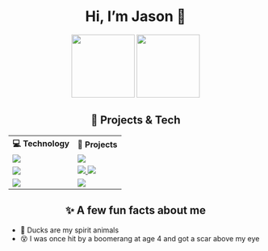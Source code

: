 <h1 align="center">Hi, I’m Jason 👋</h1>

<p align="center">
  <img height="125" src="https://github-readme-stats.vercel.app/api?username=jasonhaak&show_icons=true&count_private=true&theme=tokyonight&hide_border=true&hide=issues,contribs&bg_color=00000000" />
  <img height="125" src="https://github-readme-stats.vercel.app/api/top-langs/?username=jasonhaak&layout=compact&hide_border=true&theme=tokyonight&bg_color=00000000&langs_count=6&hide=jupyter%20notebook,tex,css" />
</p>

<h2 align="center">🚀 Projects & Tech</h2>

<div align="center">
    <table width="100%">
      <tr>
        <th align="left">💻 Technology</th>
        <th align="left">🚀 Projects</th>
      </tr>
      <tr>
        <td>
          <a href="https://workers.cloudflare.com/">
            <img src="https://img.shields.io/badge/Cloudflare%20Workers-F38020?logo=cloudflare&logoColor=white">
          </a>
        </td>
        <td>
          <a href="https://github.com/jasonhaak/cloudflare-redirect-worker">
            <img src="https://img.shields.io/badge/cloudflare--redirect--worker-000000?logo=github&logoColor=white&labelColor=000000">
          </a>
        </td>
      </tr>
      <tr>
        <td>
          <a href="https://apps.ankiweb.net/">
            <img src="https://img.shields.io/badge/Flashcards-0A96E6?logo=bookstack&logoColor=white">
          </a>
        </td>
        <td>
          <a href="https://github.com/jasonhaak/is-uni-muenster-flashcards">
            <img src="https://img.shields.io/badge/is--uni--muenster--flashcards-000000?logo=github&logoColor=white&labelColor=000000">
          </a>
          <a href="https://github.com/jasonhaak/wi-uni-muenster-flashcards">
            <img src="https://img.shields.io/badge/wi--uni--muenster--flashcards-000000?logo=github&logoColor=white&labelColor=000000">
          </a>
        </td>
      </tr>
      <tr>
        <td>
          <a href="https://www.php.net/">
            <img src="https://img.shields.io/badge/PHP-777BB4?logo=php&logoColor=white">
          </a>
        </td>
        <td>
          <a href="https://github.com/jasonhaak/runtime-analysis-php">
            <img src="https://img.shields.io/badge/runtime--analysis--php-000000?logo=github&logoColor=white&labelColor=000000">
          </a>
        </td>
      </tr>
    </table>
</div>

<h2 align="center">✨ A few fun facts about me</h2>

<ul>
  <li>🦆 Ducks are my spirit animals</li>
  <li>😵 I was once hit by a boomerang at age 4 and got a scar above my eye</li>
</ul>

